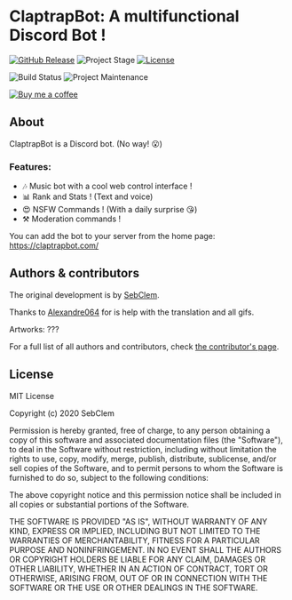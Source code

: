 # ClaptrapBot: A multifunctional Discord Bot !
[![GitHub Release][releases-shield]][releases]
![Project Stage][project-stage-shield]
[![License][license-shield]](LICENSE.md)

![Build Status][build-badge]
![Project Maintenance][maintenance-shield]

[![Buy me a coffee][buymeacoffee-shield]][buymeacoffee]
## About 
ClaptrapBot is a Discord bot. (No way! :open_mouth:)

### Features:
- :notes: Music bot with a cool web control interface !
- :bar_chart: Rank and Stats ! (Text and voice)
- :heart_eyes: NSFW Commands ! (With a daily surprise :kissing_heart:)
- :hammer_and_pick: Moderation commands !

You can add the bot to your server from the home page: https://claptrapbot.com/
## Authors & contributors

The original development is by [SebClem][Sebclem].

Thanks to [Alexandre064][alex] for is help with the translation and all gifs.

Artworks: ???

For a full list of all authors and contributors,
check [the contributor's page][contributors].

## License

MIT License

Copyright (c) 2020 SebClem

Permission is hereby granted, free of charge, to any person obtaining a copy
of this software and associated documentation files (the "Software"), to deal
in the Software without restriction, including without limitation the rights
to use, copy, modify, merge, publish, distribute, sublicense, and/or sell
copies of the Software, and to permit persons to whom the Software is
furnished to do so, subject to the following conditions:

The above copyright notice and this permission notice shall be included in all
copies or substantial portions of the Software.

THE SOFTWARE IS PROVIDED "AS IS", WITHOUT WARRANTY OF ANY KIND, EXPRESS OR
IMPLIED, INCLUDING BUT NOT LIMITED TO THE WARRANTIES OF MERCHANTABILITY,
FITNESS FOR A PARTICULAR PURPOSE AND NONINFRINGEMENT. IN NO EVENT SHALL THE
AUTHORS OR COPYRIGHT HOLDERS BE LIABLE FOR ANY CLAIM, DAMAGES OR OTHER
LIABILITY, WHETHER IN AN ACTION OF CONTRACT, TORT OR OTHERWISE, ARISING FROM,
OUT OF OR IN CONNECTION WITH THE SOFTWARE OR THE USE OR OTHER DEALINGS IN THE
SOFTWARE.





[license-shield]: https://img.shields.io/github/license/Sebclem/ClaptrapBot.svg
[build-badge]: https://img.shields.io/github/workflow/status/Sebclem/ClaptrapBot/Build
[maintenance-shield]: https://img.shields.io/maintenance/yes/2020.svg
[project-stage-shield]: https://img.shields.io/badge/project%20stage-Beta-red.svg
[buymeacoffee-shield]: https://www.buymeacoffee.com/assets/img/guidelines/download-assets-sm-2.svg
[buymeacoffee]: https://www.buymeacoffee.com/seb6596
[issue]: https://github.com/hassio-addons/addon-log-viewer/issues
[releases-shield]: https://img.shields.io/github/release/Sebclem/ClaptrapBot.svg?include_prereleases
[releases]: https://github.com/Sebclem/ClaptrapBot/releases
[Sebclem]: https://github.com/Sebclem
[alex]: https://github.com/Alexandre064
[contributors]: https://github.com/Sebclem/ClaptrapBot/graphs/contributors